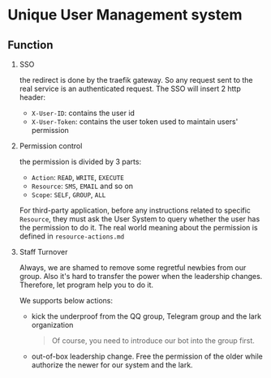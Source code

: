# Unique User Management system

## Function

1. SSO

    the redirect is done by the traefik gateway. So any request sent to the real service is an authenticated request. The SSO will insert 2 http header:
    
    - `X-User-ID`: contains the user id
    - `X-User-Token`: contains the user token used to maintain users' permission

2. Permission control

    the permission is divided by 3 parts:
    
    - `Action`: `READ`, `WRITE`, `EXECUTE`
    - `Resource`: `SMS`, `EMAIL` and so on
    - `Scope`: `SELF`, `GROUP`, `ALL`
    
    For third-party application, before any instructions related to specific `Resource`, they must ask the User System to query whether the user has the permission to do it. The real world meaning about the permission is defined in `resource-actions.md`

3. Staff Turnover

    Always, we are shamed to remove some regretful newbies from our group. Also it's hard to transfer the power when the leadership changes. Therefore, let program help you to do it.

    We supports below actions: 

    - kick the underproof from the QQ group, Telegram group and the lark organization
        > Of course, you need to introduce our bot into the group first.
    - out-of-box leadership change. Free the permission of the older while authorize the newer for our system and the lark.